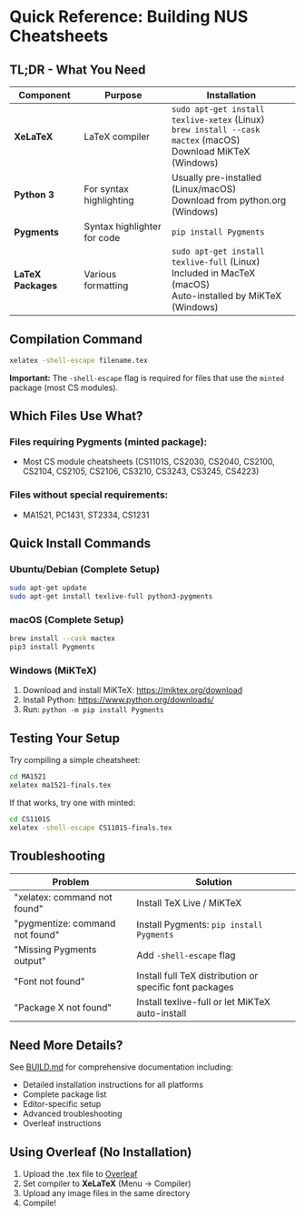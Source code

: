 # Quick Reference: Building NUS Cheatsheets

## TL;DR - What You Need

| Component | Purpose | Installation |
|-----------|---------|--------------|
| **XeLaTeX** | LaTeX compiler | `sudo apt-get install texlive-xetex` (Linux)<br>`brew install --cask mactex` (macOS)<br>Download MiKTeX (Windows) |
| **Python 3** | For syntax highlighting | Usually pre-installed (Linux/macOS)<br>Download from python.org (Windows) |
| **Pygments** | Syntax highlighter for code | `pip install Pygments` |
| **LaTeX Packages** | Various formatting | `sudo apt-get install texlive-full` (Linux)<br>Included in MacTeX (macOS)<br>Auto-installed by MiKTeX (Windows) |

## Compilation Command

```bash
xelatex -shell-escape filename.tex
```

**Important:** The `-shell-escape` flag is required for files that use the `minted` package (most CS modules).

## Which Files Use What?

### Files requiring Pygments (minted package):
- Most CS module cheatsheets (CS1101S, CS2030, CS2040, CS2100, CS2104, CS2105, CS2106, CS3210, CS3243, CS3245, CS4223)

### Files without special requirements:
- MA1521, PC1431, ST2334, CS1231

## Quick Install Commands

### Ubuntu/Debian (Complete Setup)
```bash
sudo apt-get update
sudo apt-get install texlive-full python3-pygments
```

### macOS (Complete Setup)
```bash
brew install --cask mactex
pip3 install Pygments
```

### Windows (MiKTeX)
1. Download and install MiKTeX: https://miktex.org/download
2. Install Python: https://www.python.org/downloads/
3. Run: `python -m pip install Pygments`

## Testing Your Setup

Try compiling a simple cheatsheet:
```bash
cd MA1521
xelatex ma1521-finals.tex
```

If that works, try one with minted:
```bash
cd CS1101S
xelatex -shell-escape CS1101S-finals.tex
```

## Troubleshooting

| Problem | Solution |
|---------|----------|
| "xelatex: command not found" | Install TeX Live / MiKTeX |
| "pygmentize: command not found" | Install Pygments: `pip install Pygments` |
| "Missing Pygments output" | Add `-shell-escape` flag |
| "Font not found" | Install full TeX distribution or specific font packages |
| "Package X not found" | Install texlive-full or let MiKTeX auto-install |

## Need More Details?

See [BUILD.md](BUILD.md) for comprehensive documentation including:
- Detailed installation instructions for all platforms
- Complete package list
- Editor-specific setup
- Advanced troubleshooting
- Overleaf instructions

## Using Overleaf (No Installation)

1. Upload the .tex file to [Overleaf](https://www.overleaf.com/)
2. Set compiler to **XeLaTeX** (Menu → Compiler)
3. Upload any image files in the same directory
4. Compile!
